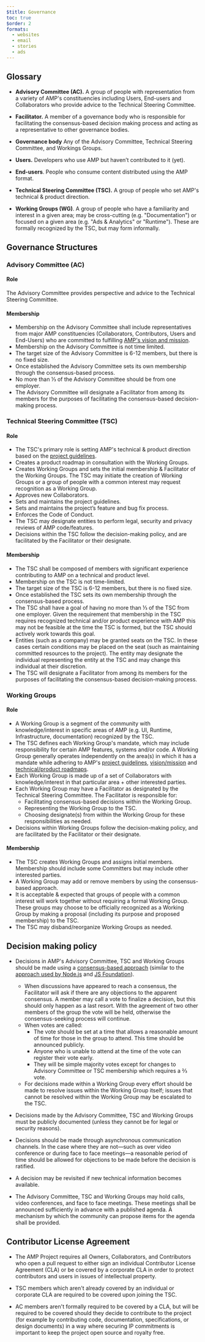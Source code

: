 ```yaml
---
$title: Governance
toc: true
$order: 2
formats:
  - websites
  - email
  - stories
  - ads
---
```




## Glossary

* **Advisory Committee (AC).**  A group of people with representation from a variety of AMP's constituencies including Users, End-users and Collaborators who provide advice to the Technical Steering Committee.

* <strong id=facilitator>Facilitator.</strong>  A member of a governance body who is responsible for facilitating the consensus-based decision making process and acting as a representative to other governance bodies.

* <strong id=governance-body>Governance body</strong> Any of the Advisory Committee, Technical Steering Committee, and Workings Groups.

* <strong id=user>Users.</strong> Developers who use AMP but haven’t contributed to it (yet).

* <strong id=end-user>End-users</strong>. People who consume content distributed using the AMP format.

* **Technical Steering Committee (TSC).**  A group of people who set AMP's technical & product direction.

* <strong id=wg>Working Groups (WG)</strong>.  A group of people who have a familiarity and interest in a given area; may be cross-cutting (e.g. "Documentation") or focused on a given area (e.g. "Ads & Analytics" or "Runtime").  These are formally recognized by the TSC, but may form informally.

## Governance Structures

### Advisory Committee (AC)

#### Role

The Advisory Committee provides perspective and advice to the Technical Steering Committee.

#### Membership
* Membership on the Advisory Committee shall include representatives from major AMP constituencies (Collaborators, Contributors, Users and End-Users) who are committed to fulfilling [AMP's vision and mission](https://www.ampproject.org/about/mission/).
* Membership on the Advisory Committee is not time limited.
* The target size of the Advisory Committee is 6-12 members, but there is no fixed size.
* Once established the Advisory Committee sets its own membership through the consensus-based process.
* No more than ⅓ of the Advisory Committee should be from one employer.
* The Advisory Committee will designate a Facilitator from among its members for the purposes of facilitating the consensus-based decision-making process.

### Technical Steering Committee (TSC)

#### Role

* The TSC's primary role is setting AMP's technical & product direction based on the [project guidelines](https://www.ampproject.org/about/amp-design-principles/).
* Creates a product roadmap in consultation with the Working Groups.
* Creates Working Groups and sets the initial membership & Facilitator of the Working Groups.  The TSC may initiate the creation of Working Groups or a group of people with a common interest may request recognition as a Working Group.
* Approves new Collaborators.
* Sets and maintains the project guidelines.
* Sets and maintains the project’s feature and bug fix process.
* Enforces the Code of Conduct.
* The TSC may designate entities to perform legal, security and privacy reviews of AMP code/features.
* Decisions within the TSC follow the decision-making policy, and are facilitated by the Facilitator or their designate.

#### Membership

* The TSC shall be composed of members with significant experience contributing to AMP on a technical and product level.
* Membership on the TSC is not time-limited.
* The target size of the TSC is 6-12 members, but there is no fixed size.
* Once established the TSC sets its own membership through the consensus-based process.
* The TSC shall have a goal of having no more than ⅓ of the TSC from one employer.  Given the requirement that membership in the TSC requires recognized technical and/or product experience with AMP this may not be feasible at the time the TSC is formed, but the TSC should actively work towards this goal.
* Entities (such as a company) may be granted seats on the TSC.  In these cases certain conditions may be placed on the seat (such as maintaining committed resources to the project). The entity may designate the individual representing the entity at the TSC and may change this individual at their discretion.
* The TSC will designate a Facilitator from among its members for the purposes of facilitating the consensus-based decision-making process.

### Working Groups

#### Role
* A Working Group is a segment of the community with knowledge/interest in specific areas of AMP (e.g. UI, Runtime, Infrastructure, documentation) recognized by the TSC.
* The TSC defines each Working Group's mandate, which may include responsibility for certain AMP features, systems and/or code.  A Working Group generally operates independently on the area(s) in which it has a mandate while adhering to AMP's [project guidelines](https://github.com/ampproject/amphtml/tree/master/contributing), [vision/mission](https://www.ampproject.org/about/mission/) and [technical/product roadmaps](https://github.com/ampproject/amphtml/projects/43).
* Each Working Group is made up of a set of Collaborators with knowledge/interest in that particular area + other interested parties.
* Each Working Group may have a Facilitator as designated by the Technical Steering Committee.  The Facilitator is responsible for:
  * Facilitating consensus-based decisions within the Working Group.
  * Representing the Working Group to the TSC.
  * Choosing designate(s) from within the Working Group for these responsibilities as needed.
* Decisions within Working Groups follow the decision-making policy, and are facilitated by the Facilitator or their designate.

#### Membership
* The TSC creates Working Groups and assigns initial members.  Membership should include some Committers but may include other interested parties.
* A Working Group may add or remove members by using the consensus-based approach.
* It is acceptable & expected that groups of people with a common interest will work together without requiring a formal Working Group.  These groups may choose to be officially recognized as a Working Group by making a proposal (including its purpose and proposed membership) to the TSC.
* The TSC may disband/reorganize Working Groups as needed.

## Decision making policy

* Decisions in AMP's Advisory Committee, TSC and Working Groups should be made using a [consensus-based approach](https://en.wikipedia.org/wiki/Consensus-seeking_decision-making) (similar to the [approach used by Node.js](https://nodejs.org/en/about/governance/#consensus-seeking-process) and [JS Foundation](https://github.com/JSFoundation/TAC/blob/master/TAC-Charter.md#section-8-decision-making)).
  * When discussions have appeared to reach a consensus, the Facilitator will ask if there are any objections to the apparent consensus.  A member may call a vote to finalize a decision, but this should only happen as a last resort.  With the agreement of two other members of the group the vote will be held, otherwise the consensus-seeking process will continue.
  * When votes are called:
    * The vote should be set at a time that allows a reasonable amount of time for those in the group to attend.  This time should be announced publicly.
    * Anyone who is unable to attend at the time of the vote can register their vote early.
    * They will be simple majority votes except for changes to Advisory Committee or TSC membership which requires a ⅔ vote.
  * For decisions made within a Working Group every effort should be made to resolve issues within the Working Group itself; issues that cannot be resolved within the Working Group may be escalated to the TSC.

* Decisions made by the Advisory Committee, TSC and Working Groups must be publicly documented (unless they cannot be for legal or security reasons).

* Decisions should be made through asynchronous communication channels. In the case where they are not—such as over video conference or during face to face meetings—a reasonable period of time should be allowed for objections to be made before the decision is ratified.

* A decision may be revisited if new technical information becomes available.

* The Advisory Committee, TSC and Working Groups may hold calls, video conferences, and face to face meetings. These meetings shall be announced sufficiently in advance with a published agenda. A mechanism by which the community can propose items for the agenda shall be provided.

## Contributor License Agreement

* The AMP Project requires all Owners, Collaborators, and Contributors who open a pull request to either sign an individual Contributor License Agreement (CLA) or be covered by a corporate CLA in order to protect contributors and users in issues of intellectual property.

* TSC members which aren't already covered by an individual or corporate CLA are required to be covered upon joining the TSC.

* AC members aren't formally required to be covered by a CLA, but will be required to be covered should they decide to contribute to the project (for example by contributing code, documentation, specifications, or design documents) in a way where securing IP commitments is important to keep the project open source and royalty free.
